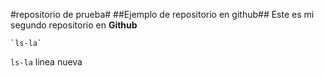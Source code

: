 #repositorio de prueba#
##Ejemplo de repositorio en github##
Este es mi segundo repositorio en **Github**

	`ls-la`
	
`ls-la`
linea nueva
